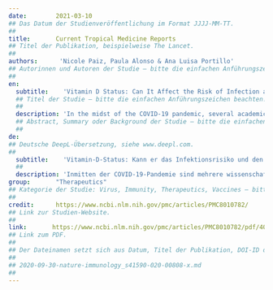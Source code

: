```yaml
---
date:        2021-03-10
## Das Datum der Studienveröffentlichung im Format JJJJ-MM-TT.
##
title:       Current Tropical Medicine Reports
## Titel der Publikation, beispielweise The Lancet.
##
authors:      'Nicole Paiz, Paula Alonso & Ana Luisa Portillo'
## Autorinnen und Autoren der Studie – bitte die einfachen Anführungszeichen beachten!
##
en:
  subtitle:    'Vitamin D Status: Can It Affect the Risk of Infection and the Severity of COVID-19 Symptoms?'
  ## Titel der Studie – bitte die einfachen Anführungszeichen beachten!
  ##
  description: 'In the midst of the COVID-19 pandemic, several academic studies have emerged that explore the importance of vitamin D in the development of the SARS-CoV2 infection. The basis of this interest comes from the established effect vitamin D status has on other acute respiratory infections, such as influenza. This article aims to determine the role and effect of vitamin D serum concentration in the prevalence and severity of COVID-19. Several observational studies have demonstrated that suboptimal levels of vitamin D serum concentrations can significantly increase the risk of developing COVID-19 and lead to a more severe symptomatology. One study suggests, however, that supplementation of vitamin D could potentially increase the incidence of mortality in COVID-19 patients. Vitamin D status could have an influential role in the development and progression of SARS-CoV2 infection. Further studies are warranted to understand fully the veracity and the extent of this association.'
  ## Abstract, Summary oder Background der Studie – bitte die einfachen Anführungszeichen beachten!
  ##
de: 
## Deutsche DeepL-Übersetzung, siehe www.deepl.com.
##
  subtitle:    'Vitamin-D-Status: Kann er das Infektionsrisiko und den Schweregrad der COVID-19-Symptome beeinflussen?'
  ##
  description: 'Inmitten der COVID-19-Pandemie sind mehrere wissenschaftliche Studien entstanden, die die Bedeutung von Vitamin D bei der Entwicklung der SARS-CoV2-Infektion untersuchen. Der Grund für dieses Interesse liegt in den nachgewiesenen Auswirkungen des Vitamin-D-Status auf andere akute Atemwegsinfektionen, wie z. B. die Grippe. Ziel dieses Artikels ist es, die Rolle und den Einfluss der Vitamin-D-Serumkonzentration auf die Prävalenz und den Schweregrad von COVID-19 zu bestimmen. Mehrere Beobachtungsstudien haben gezeigt, dass suboptimale Vitamin-D-Serumkonzentrationen das Risiko, an COVID-19 zu erkranken, deutlich erhöhen und zu einer schwereren Symptomatik führen können. Eine Studie deutet jedoch darauf hin, dass eine Vitamin-D-Supplementierung möglicherweise die Sterblichkeitsrate bei COVID-19-Patienten erhöhen könnte. Der Vitamin-D-Status könnte eine wichtige Rolle bei der Entstehung und dem Verlauf der SARS-CoV2-Infektion spielen. Weitere Studien sind erforderlich, um den Wahrheitsgehalt und das Ausmaß dieses Zusammenhangs vollständig zu verstehen.'
group:       "Therapeutics"
## Kategorie der Studie: Virus, Immunity, Therapeutics, Vaccines – bitte die Anführungszeichen beachten!
##
credit:      https://www.ncbi.nlm.nih.gov/pmc/articles/PMC8010782/
## Link zur Studien-Website.
##
link:       https://www.ncbi.nlm.nih.gov/pmc/articles/PMC8010782/pdf/40475_2021_Article_236.pdf
## Link zum PDF.
##
## Der Dateinamen setzt sich aus Datum, Titel der Publikation, DOI-ID der Studie (nach dem letzten Slash) und der Dateiendung zusammen. Bitte den Unterstrich vor der DOI-ID beachten!
##
## 2020-09-30-nature-immunology_s41590-020-00808-x.md
##
---
```

<object data="{{ page.link }}" style='height:calc(100vh - 400px); width: 100%' type='application/pdf'></object>